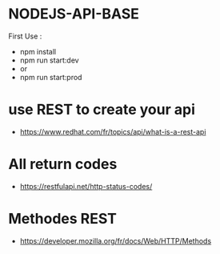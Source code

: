 # NODEJS-API-BASE
First Use :

- npm install
- npm run start:dev
- or 
- npm run start:prod

# use REST to create your api
 - https://www.redhat.com/fr/topics/api/what-is-a-rest-api

# All return codes
 - https://restfulapi.net/http-status-codes/

# Methodes REST
 - https://developer.mozilla.org/fr/docs/Web/HTTP/Methods
